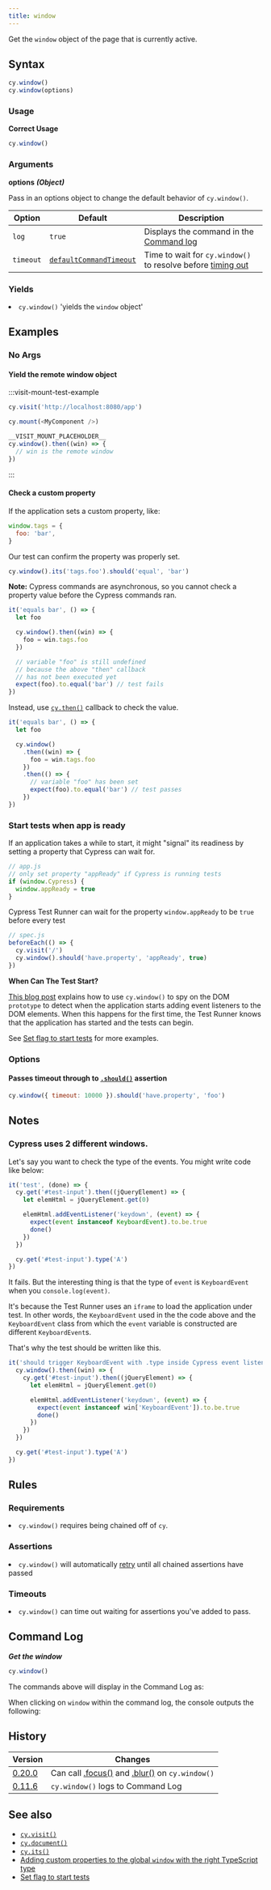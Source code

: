 ```yaml
---
title: window
---
```


Get the `window` object of the page that is currently active.

## Syntax

```javascript
cy.window()
cy.window(options)
```

### Usage

**<Icon name="check-circle" color="green"></Icon> Correct Usage**

```javascript
cy.window()
```

### Arguments

**<Icon name="angle-right"></Icon> options** **_(Object)_**

Pass in an options object to change the default behavior of `cy.window()`.

| Option    | Default                                                              | Description                                                                              |
| --------- | -------------------------------------------------------------------- | ---------------------------------------------------------------------------------------- |
| `log`     | `true`                                                               | Displays the command in the [Command log](/guides/core-concepts/test-runner#Command-Log) |
| `timeout` | [`defaultCommandTimeout`](/guides/references/configuration#Timeouts) | Time to wait for `cy.window()` to resolve before [timing out](#Timeouts)                 |

### Yields [<Icon name="question-circle"/>](/guides/core-concepts/introduction-to-cypress#Subject-Management)

<List><li>`cy.window()` 'yields the `window` object' </li></List>

## Examples

### No Args

#### Yield the remote window object

:::visit-mount-test-example

```js
cy.visit('http://localhost:8080/app')
```

```js
cy.mount(<MyComponent />)
```

```js
__VISIT_MOUNT_PLACEHOLDER__
cy.window().then((win) => {
  // win is the remote window
})
```

:::

#### Check a custom property

If the application sets a custom property, like:

```javascript
window.tags = {
  foo: 'bar',
}
```

Our test can confirm the property was properly set.

```javascript
cy.window().its('tags.foo').should('equal', 'bar')
```

**Note:** Cypress commands are asynchronous, so you cannot check a property
value before the Cypress commands ran.

```javascript
it('equals bar', () => {
  let foo

  cy.window().then((win) => {
    foo = win.tags.foo
  })

  // variable "foo" is still undefined
  // because the above "then" callback
  // has not been executed yet
  expect(foo).to.equal('bar') // test fails
})
```

Instead, use [`cy.then()`](/api/commands/then) callback to check the value.

```javascript
it('equals bar', () => {
  let foo

  cy.window()
    .then((win) => {
      foo = win.tags.foo
    })
    .then(() => {
      // variable "foo" has been set
      expect(foo).to.equal('bar') // test passes
    })
})
```

### Start tests when app is ready

If an application takes a while to start, it might "signal" its readiness by
setting a property that Cypress can wait for.

```javascript
// app.js
// only set property "appReady" if Cypress is running tests
if (window.Cypress) {
  window.appReady = true
}
```

Cypress Test Runner can wait for the property `window.appReady` to be `true`
before every test

```js
// spec.js
beforeEach(() => {
  cy.visit('/')
  cy.window().should('have.property', 'appReady', true)
})
```

<Alert type="info">

<strong class="alert-header">When Can The Test Start?</strong>

[This blog post](https://www.cypress.io/blog/2018/02/05/when-can-the-test-start/)
explains how to use `cy.window()` to spy on the DOM `prototype` to detect when
the application starts adding event listeners to the DOM elements. When this
happens for the first time, the Test Runner knows that the application has
started and the tests can begin.

See
[Set flag to start tests](https://glebbahmutov.com/blog/set-flag-to-start-tests/)
for more examples.

</Alert>

### Options

#### Passes timeout through to [`.should()`](/api/commands/should) assertion

```javascript
cy.window({ timeout: 10000 }).should('have.property', 'foo')
```

## Notes

### Cypress uses 2 different windows.

Let's say you want to check the type of the events. You might write code like
below:

```js
it('test', (done) => {
  cy.get('#test-input').then((jQueryElement) => {
    let elemHtml = jQueryElement.get(0)

    elemHtml.addEventListener('keydown', (event) => {
      expect(event instanceof KeyboardEvent).to.be.true
      done()
    })
  })

  cy.get('#test-input').type('A')
})
```

It fails. But the interesting thing is that the type of `event` is
`KeyboardEvent` when you `console.log(event)`.

It's because the Test Runner uses an `iframe` to load the application under
test. In other words, the `KeyboardEvent` used in the the code above and the
`KeyboardEvent` class from which the `event` variable is constructed are
different `KeyboardEvent`s.

That's why the test should be written like this.

```js
it('should trigger KeyboardEvent with .type inside Cypress event listener', (done) => {
  cy.window().then((win) => {
    cy.get('#test-input').then((jQueryElement) => {
      let elemHtml = jQueryElement.get(0)

      elemHtml.addEventListener('keydown', (event) => {
        expect(event instanceof win['KeyboardEvent']).to.be.true
        done()
      })
    })
  })

  cy.get('#test-input').type('A')
})
```

## Rules

### Requirements [<Icon name="question-circle"/>](/guides/core-concepts/introduction-to-cypress#Chains-of-Commands)

<List><li>`cy.window()` requires being chained off of `cy`.</li></List>

### Assertions [<Icon name="question-circle"/>](/guides/core-concepts/introduction-to-cypress#Assertions)

<List><li>`cy.window()` will automatically
[retry](/guides/core-concepts/retry-ability) until all chained assertions have
passed</li></List>

### Timeouts [<Icon name="question-circle"/>](/guides/core-concepts/introduction-to-cypress#Timeouts)

<List><li>`cy.window()` can time out waiting for assertions you've added to
pass.</li></List>

## Command Log

**_Get the window_**

```javascript
cy.window()
```

The commands above will display in the Command Log as:

<DocsImage src="/img/api/window/window-command-log-for-cypress-tests.png" alt="Command Log window" ></DocsImage>

When clicking on `window` within the command log, the console outputs the
following:

<DocsImage src="/img/api/window/console-shows-the-applications-window-object-being-tested.png" alt="Console Log window" ></DocsImage>

## History

| Version                                       | Changes                                                                                     |
| --------------------------------------------- | ------------------------------------------------------------------------------------------- |
| [0.20.0](/guides/references/changelog#0-20-0) | Can call [.focus()](/api/commands/focus) and [.blur()](/api/commands/blur) on `cy.window()` |
| [0.11.6](/guides/references/changelog#0-11-6) | `cy.window()` logs to Command Log                                                           |

## See also

- [`cy.visit()`](/api/commands/visit)
- [`cy.document()`](/api/commands/document)
- [`cy.its()`](/api/commands/its)
- [Adding custom properties to the global `window` with the right TypeScript type](https://github.com/bahmutov/test-todomvc-using-app-actions#intellisense)
- [Set flag to start tests](https://glebbahmutov.com/blog/set-flag-to-start-tests/)
